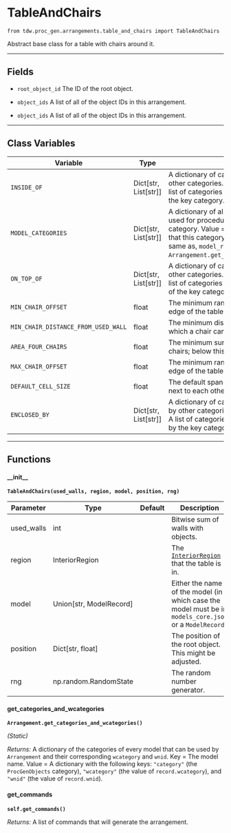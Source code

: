 # TableAndChairs

`from tdw.proc_gen.arrangements.table_and_chairs import TableAndChairs`

Abstract base class for a table with chairs around it.

***

## Fields

- `root_object_id` The ID of the root object.

- `object_ids` A list of all of the object IDs in this arrangement.

- `object_ids` A list of all of the object IDs in this arrangement.

***

## Class Variables

| Variable | Type | Description | Value |
| --- | --- | --- | --- |
| `INSIDE_OF` | Dict[str, List[str]] | A dictionary of categories that can be inside of other categories. Key = A category. Value = A list of categories of models that can inside of the key category. | `loads(Path(resource_filename(__name__, "data/inside_of.json")).read_text())` |
| `MODEL_CATEGORIES` | Dict[str, List[str]] | A dictionary of all of the models that may be used for procedural generation. Key = The category. Value = A list of model names. Note that this category overlaps with, but is not the same as, `model_record.wcategory`; see: `Arrangement.get_categories_and_wcategories()`. | `loads(Path(resource_filename(__name__, "data/models.json")).read_text())` |
| `ON_TOP_OF` | Dict[str, List[str]] | A dictionary of categories that can be on top of other categories. Key = A category. Value = A list of categories of models that can be on top of the key category. | `loads(Path(resource_filename(__name__, "data/on_top_of.json")).read_text())` |
| `MIN_CHAIR_OFFSET` | float | The minimum random offset of a chair from the edge of the table. | `-0.02` |
| `MIN_CHAIR_DISTANCE_FROM_USED_WALL` | float | The minimum distace from a "used wall" at which a chair can be placed. | `2` |
| `AREA_FOUR_CHAIRS` | float | The minimum surface area required for four chairs; below this, there are only two chairs. | `0.9` |
| `MAX_CHAIR_OFFSET` | float | The minimum random offset of a chair from the edge of the table. | `-0.01` |
| `DEFAULT_CELL_SIZE` | float | The default span used for arranging objects next to each other. | `0.6096` |
| `ENCLOSED_BY` | Dict[str, List[str]] | A dictionary of categories that can be enclosed by other categories. Key = A category. Value = A list of categories of models that can enclosed by the key category. | `loads(Path(resource_filename(__name__, "data/enclosed_by.json")).read_text())` |

***

## Functions

#### \_\_init\_\_

**`TableAndChairs(used_walls, region, model, position, rng)`**

| Parameter | Type | Default | Description |
| --- | --- | --- | --- |
| used_walls |  int |  | Bitwise sum of walls with objects. |
| region |  InteriorRegion |  | The [`InteriorRegion`](../../scene_data/interior_region.md) that the table is in. |
| model |  Union[str, ModelRecord] |  | Either the name of the model (in which case the model must be in `models_core.json` or a `ModelRecord`. |
| position |  Dict[str, float] |  | The position of the root object. This might be adjusted. |
| rng |  np.random.RandomState |  | The random number generator. |

#### get_categories_and_wcategories

**`Arrangement.get_categories_and_wcategories()`**

_(Static)_

_Returns:_  A dictionary of the categories of every model that can be used by `Arrangement` and their corresponding `wcategory` and `wnid`. Key = The model name. Value = A dictionary with the following keys: `"category"` (the `ProcGenObjects` category), `"wcategory"` (the value of `record.wcategory`), and `"wnid"` (the value of `record.wnid`).

#### get_commands

**`self.get_commands()`**

_Returns:_  A list of commands that will generate the arrangement.